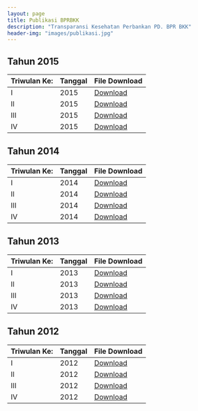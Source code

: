 ```yaml
---
layout: page
title: Publikasi BPRBKK
description: "Transparansi Kesehatan Perbankan PD. BPR BKK"
header-img: "images/publikasi.jpg"
---
```


## Tahun 2015

| Triwulan Ke:	| Tanggal | File Download |
--------------- | ------- | ------------- |
I				| 2015				| [Download](/publikasi/2015/file_file.pdf)
II				| 2015				| [Download](/publikasi/2015/file_file.pdf)
III				| 2015				| [Download](/publikasi/2015/file_file.pdf)
IV				| 2015				| [Download](/publikasi/2015/file_file.pdf)

## Tahun 2014

| Triwulan Ke:	| Tanggal | File Download |
--------------- | ------- | ------------- |
I				| 2014				| [Download](/publikasi/2014/file_file.pdf)
II				| 2014				| [Download](/publikasi/2014/file_file.pdf)
III				| 2014				| [Download](/publikasi/2014/file_file.pdf)
IV				| 2014				| [Download](/publikasi/2014/file_file.pdf)

## Tahun 2013

| Triwulan Ke:	| Tanggal | File Download |
--------------- | ------- | ------------- |
I				| 2013				| [Download](/publikasi/2013/file_file.pdf)
II				| 2013				| [Download](/publikasi/2013/file_file.pdf)
III				| 2013				| [Download](/publikasi/2013/file_file.pdf)
IV				| 2013				| [Download](/publikasi/2013/file_file.pdf)

## Tahun 2012

| Triwulan Ke:	| Tanggal | File Download |
--------------- | ------- | ------------- |
I				| 2012				| [Download](/publikasi/2012/file_file.pdf)
II				| 2012				| [Download](/publikasi/2012/file_file.pdf)
III				| 2012				| [Download](/publikasi/2012/file_file.pdf)
IV				| 2012				| [Download](/publikasi/2012/20121231.pdf)
